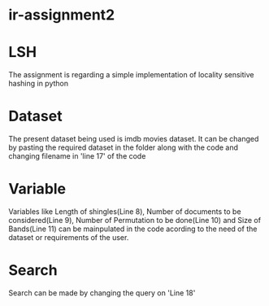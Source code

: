 # ir-assignment2
# LSH
The assignment is regarding a simple implementation of locality sensitive hashing in python

# Dataset
The present dataset being used is imdb movies dataset. It can be changed by pasting the required dataset in the folder along with the code and changing filename in 'line 17' of the code

# Variable
Variables like Length of shingles(Line 8), Number of documents to be considered(Line 9), Number of Permutation to be done(Line 10) and Size of Bands(Line 11) can be mainpulated in the code acording to the need of the dataset or requirements of the user. 

# Search
Search can be made by changing the query on 'Line 18' 
